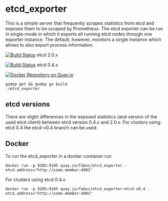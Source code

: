 # etcd_exporter

This is a simple server that frequently scrapes statistics from etcd and exposes them to be scraped by Prometheus. The etcd exporter can be run in single-mode in which it exports all running etcd nodes through one exporter instance. The default, however, monitors a single instance which allows to also export process information.

[![Build Status](https://travis-ci.org/fabxc/etcd_exporter.png?branch=master)](https://travis-ci.org/fabxc/etcd_exporter) etcd 2.0.x

[![Build Status](https://travis-ci.org/fabxc/etcd_exporter.png?branch=etcd-v0.4)](https://travis-ci.org/fabxc/etcd_exporter) etcd 0.4.x

[![Docker Repository on Quay.io](https://quay.io/repository/coreos/etcd-git/status "Docker Repository on Quay.io")](https://quay.io/repository/coreos/etcd-git)

```
godep get && godep go build
./etcd_exporter
```

## etcd versions

There are slight differences in the exposed statistics (and version of the used etcd client)
between etcd version 0.4.x and 2.0.x.
For clusters using etcd 0.4 the etcd-v0.4 branch can be used.

## Docker

To run the etcd_exporter in a docker container run

```
docker run -p 9105:9105 quay.io/fabxc/etcd_exporter -etcd.address="http://some.member:4001"
```

For clusters using etcd 0.4.x

```
docker run -p 9105:9105 quay.io/fabxc/etcd_exporter:etcd-v0.4 -etcd.address="http://some.member:4001"
```
